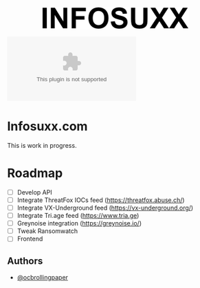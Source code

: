 
<p align="center">
  <img width="342px" height= "52px" src="https://raw.githubusercontent.com/ocbrollingpaper/infosuxx.com/main/assets/logo.png">
</p>


[![GitHub license](https://img.shields.io/github/license/ocbrollingpaper/infosuxx.com?color=black&style=for-the-badge)](https://github.com/ocbrollingpaper/infosuxx.com/blob/main/LICENSE)

# Infosuxx.com
This is work in progress.
# Roadmap

- [ ] Develop API
- [ ] Integrate ThreatFox IOCs feed (https://threatfox.abuse.ch/)
- [ ] Integrate VX-Underground feed (https://vx-underground.org/)
- [ ] Integrate Tri.age feed (https://www.tria.ge)
- [ ] Greynoise integration (https://greynoise.io/)
- [ ] Tweak Ransomwatch
- [ ] Frontend
## Authors

- [@ocbrollingpaper](https://www.github.com/ocbrollingpaper)

